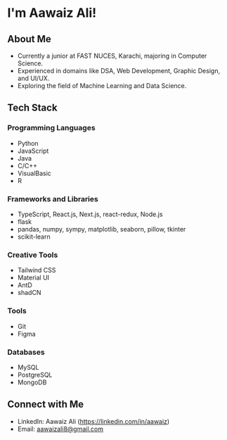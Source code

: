 # I'm Aawaiz Ali! 

## About Me
- Currently a junior at FAST NUCES, Karachi, majoring in Computer Science.
- Experienced in domains like DSA, Web Development, Graphic Design, and UI/UX.
- Exploring the field of Machine Learning and Data Science.

## Tech Stack

### Programming Languages
- Python
- JavaScript
- Java
- C/C++
- VisualBasic
- R

### Frameworks and Libraries
- TypeScript, React.js, Next.js, react-redux, Node.js
- flask
- pandas, numpy, sympy, matplotlib, seaborn, pillow, tkinter
- scikit-learn

### Creative Tools
- Tailwind CSS
- Material UI
- AntD
- shadCN

### Tools
- Git
- Figma

### Databases
- MySQL
- PostgreSQL
- MongoDB

## Connect with Me
- LinkedIn: Aawaiz Ali (https://linkedin.com/in/aawaiz)
- Email: aawaizali8@gmail.com
